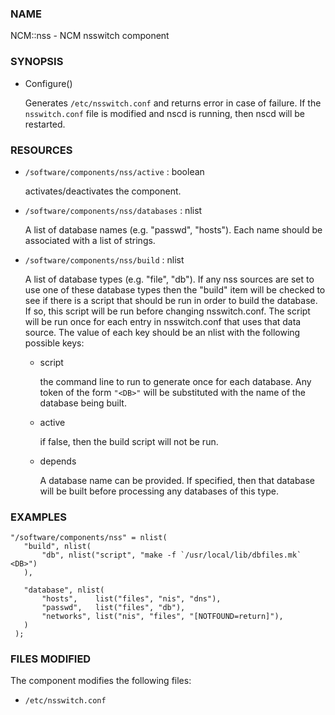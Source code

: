 ### NAME

NCM::nss - NCM nsswitch component

### SYNOPSIS

- Configure()

    Generates `/etc/nsswitch.conf` and returns error in case of failure. If the
    `nsswitch.conf` file is modified and nscd is running, then nscd will be
    restarted.

### RESOURCES

- `/software/components/nss/active` : boolean

    activates/deactivates the component.

- `/software/components/nss/databases` : nlist

    A list of database names (e.g. "passwd", "hosts"). Each
    name should be associated with a list of strings.

- `/software/components/nss/build` : nlist

    A list of database types (e.g. "file", "db"). If any
    nss sources are set to use one of these database types
    then the "build" item will be checked to see if there
    is a script that should be run in order to build the
    database. If so, this script will be run before changing
    nsswitch.conf. The script will be run once for each
    entry in nsswitch.conf that uses that data source.
    The value of each key should be an nlist
    with the following possible keys:

    - script

        the command line to run to generate once for each database.
        Any token of the form `"<DB>"` will be substituted with the
        name of the database being built.

    - active

        if false, then the build script will not be run.

    - depends

        A database name can be provided. If specified, then
        that database will be built before processing any
        databases of this type.

### EXAMPLES

    "/software/components/nss" = nlist(
       "build", nlist(
           "db", nlist("script", "make -f `/usr/local/lib/dbfiles.mk` <DB>")
       ),

       "database", nlist(
           "hosts",    list("files", "nis", "dns"),
           "passwd",   list("files", "db"),
           "networks", list("nis", "files", "[NOTFOUND=return]"),
       )
     );

### FILES MODIFIED

The component modifies the following files:

- `/etc/nsswitch.conf`

